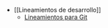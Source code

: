 - [[Lineamientos de desarrollo]]
	- [Lineamientos para Git](https://salsa.crip.conacyt.mx/guidelines/git/)